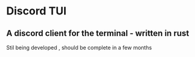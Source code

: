 # Discord TUI 
## A discord client for the terminal - written in rust
Stil being developed , should be complete in a few months
